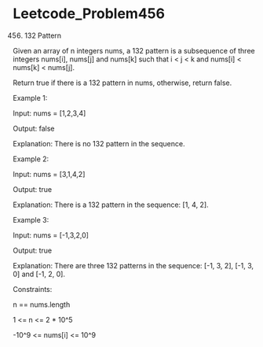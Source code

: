 # Leetcode_Problem456




456. 132 Pattern


Given an array of n integers nums, a 132 pattern is a subsequence of three integers nums[i], nums[j] and nums[k] such that i < j < k and nums[i] < nums[k] < nums[j].




Return true if there is a 132 pattern in nums, otherwise, return false.

 

Example 1:



Input: nums = [1,2,3,4]




Output: false




Explanation: There is no 132 pattern in the sequence.





Example 2:





Input: nums = [3,1,4,2]





Output: true






Explanation: There is a 132 pattern in the sequence: [1, 4, 2].





Example 3:






Input: nums = [-1,3,2,0]





Output: true






Explanation: There are three 132 patterns in the sequence: [-1, 3, 2], [-1, 3, 0] and [-1, 2, 0].
 





Constraints:





n == nums.length






1 <= n <= 2 * 10^5








-10^9 <= nums[i] <= 10^9
